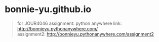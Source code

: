 # bonnie-yu.github.io

>for JOUR4046 assignment:
>python anywhere link: <a href='http://bonnieyu.pythonanywhere.com/'>http://bonnieyu.pythonanywhere.com/</a>
><br/>assignment2: <a href='http://bonnieyu.pythonanywhere.com/assignment2'>http://bonnieyu.pythonanywhere.com/assignment2</a>
